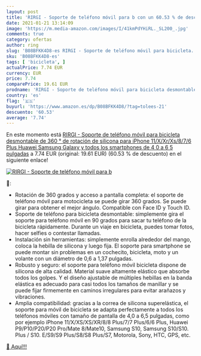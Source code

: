```yaml
---
layout: post
title: 'RIRGI - Soporte de teléfono móvil para b con un 60.53 % de descuento'
date: 2021-01-21 13:14:09
image: 'https://m.media-amazon.com/images/I/41kmPdYHiRL._SL200_.jpg'
comments: true
category: ofertas
author: ring
slug: 'B08BFKK4D8-es RIRGI - Soporte de teléfono móvil para bicicleta...'
sku: 'B08BFKK4D8-es'
tags: [ 'bicicleta', ]
actualPrice: 7.74 EUR
currency: EUR
price: 7.74
comparePrice: 19.61 EUR
prodname: 'RIRGI - Soporte de teléfono móvil para bicicleta desmontable de 360 ° de rotación de silicona para iPhone 11/X/Xr/Xs/8/7/6 Plus  Huawei  Samsung Galaxy y todos los smartphones de 4 0 a 6 5 pulgadas'
country: 'es'
flag: '🇪🇸'
buyurl: 'https://www.amazon.es/dp/B08BFKK4D8/?tag=tolees-21'
descuento: '60.53'
average: '7.74'
---
```


En este momento está [RIRGI - Soporte de teléfono móvil para bicicleta desmontable de 360 ° de rotación de silicona para iPhone 11/X/Xr/Xs/8/7/6 Plus  Huawei  Samsung Galaxy y todos los smartphones de 4 0 a 6 5 pulgadas](https://www.amazon.es/dp/B08BFKK4D8/?tag=tolees-21) a 7.74 EUR (original: 19.61 EUR) (60.53 %  de descuento) en el siguiente enlace!

[![RIRGI - Soporte de teléfono móvil para b](https://m.media-amazon.com/images/I/41kmPdYHiRL._SL200_.jpg)](https://www.amazon.es/dp/B08BFKK4D8/?tag=tolees-21)

🔎:

- Rotación de 360 grados y acceso a pantalla completa: el soporte de teléfono móvil para motocicleta se puede girar 360 grados. Se puede girar para obtener el mejor ángulo. Compatible con Face ID y Touch ID.
- Soporte de teléfono para bicicleta desmontable: simplemente gira el soporte para teléfono móvil en 90 grados para sacar tu teléfono de la bicicleta rápidamente. Durante un viaje en bicicleta, puedes tomar fotos, hacer selfies o contestar llamadas.
- Instalación sin herramientas: simplemente enrolla alrededor del mango, coloca la hebilla de silicona y luego fija. El soporte para smartphone se puede montar sin problemas en un cochecito, bicicleta, moto y un volante con un diámetro de 0,6 a 1,37 pulgadas.
- Robusto y seguro: el soporte para teléfono móvil bicicleta dispone de silicona de alta calidad. Material suave altamente elástico que absorbe todos los golpes. Y el diseño ajustable de múltiples hebillas en la banda elástica es adecuado para casi todos los tamaños de manillar y se puede fijar firmemente en caminos irregulares para evitar arañazos y vibraciones.
- Amplia compatibilidad: gracias a la correa de silicona superelástica, el soporte para móvil de bicicleta se adapta perfectamente a todos los teléfonos móviles con tamaño de pantalla de 4,0 a 6,5 pulgadas, como por ejemplo iPhone 11/X/XS/XS/XR/8/8 Plus/7/7 Plus/6/6 Plus, Huawei P9/P10/P20/P20 Pro/Mate 8/Mate10, Samsung S10, Samsung S10/S10. Plus / S10. E/S9/S9 Plus/S8/S8 Plus/S7, Motorola, Sony, HTC, GPS, etc.

[🛒 Aquí!!!](https://www.amazon.es/dp/B08BFKK4D8/?tag=tolees-21)
